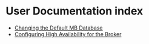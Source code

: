 # User Documentation index

- [Changing the Default MB Database](user/database-setup-guide.md)
- [Configuring High Availability for the Broker](user/configuring-high-availability.md)
